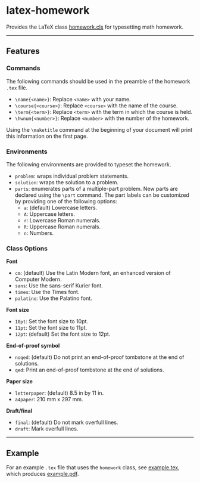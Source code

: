 # latex-homework

Provides the LaTeX class [homework.cls](homework.cls) for typesetting math homework.

*****************

## Features

### Commands

The following commands should be used in the preamble of the homework `.tex` file.

* `\name{<name>}`:
  Replace `<name>` with your name.
* `\course{<course>}`:
  Replace `<course>` with the name of the course.
* `\term{<term>}`:
  Replace `<term>` with the term in which the course is held.
* `\hwnum{<number>}`:
  Replace `<number>` with the number of the homework.

Using the `\maketitle` command at the beginning of your document will print this information on the first page.

### Environments

The following environments are provided to typeset the homework.

* `problem`:
  wraps individual problem statements.
* `solution`:
  wraps the solution to a problem.
* `parts`:
  enumerates parts of a multiple-part problem.
  New parts are declared using the `\part` command.
  The part labels can be customized by providing one of the following options:
    * `a`:
      (default) Lowercase letters.
    * `A`:
      Uppercase letters.
    * `r`:
      Lowercase Roman numerals.
    * `R`:
      Uppercase Roman numerals.
    * `n`:
      Numbers.

### Class Options

**Font**

* `cm`:
  (default) Use the Latin Modern font, an enhanced version of Computer Modern.
* `sans`:
  Use the sans-serif Kurier font.
* `times`:
  Use the Times font.
* `palatino`:
  Use the Palatino font.

**Font size**

* `10pt`:
  Set the font size to 10pt.
* `11pt`:
  Set the font size to 11pt.
* `12pt`:
  (default) Set the font size to 12pt.

**End-of-proof symbol**

* `noqed`:
  (default) Do not print an end-of-proof tombstone at the end of solutions.
* `qed`:
  Print an end-of-proof tombstone at the end of solutions.

**Paper size**

* `letterpaper`:
  (default) 8.5 in by 11 in.
* `a4paper`:
  210 mm x 297 mm.

**Draft/final**

* `final`:
  (default) Do not mark overfull lines.
* `draft`:
  Mark overfull lines.

******************

## Example

For an example `.tex` file that uses the `homework` class, see [example.tex](example.tex), which produces [example.pdf](example.pdf).

